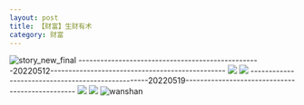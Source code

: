 ```yaml
---
layout: post
title: 【财富】生财有术
category: 财富
---
```

![story_new_final](http://s1r3itzmh.hd-bkt.clouddn.com/img/story_new_final_0322.png)
--------------------------------------------------20220512------------------------------------------------
![](http://s1r2k4uc5.hd-bkt.clouddn.com/img/factors-220513-4.png)
![](http://s1r2k4uc5.hd-bkt.clouddn.com/img/factors-220513-5.png)
--------------------------------------------------20220519------------------------------------------------
![](http://s1r2k4uc5.hd-bkt.clouddn.com/img/factors-220519-2.jpg)
![](http://s1r2k4uc5.hd-bkt.clouddn.com/img/factors-220519-3.jpg)
![wanshan](http://s1r3itzmh.hd-bkt.clouddn.com/img/wanshan.png)
  





